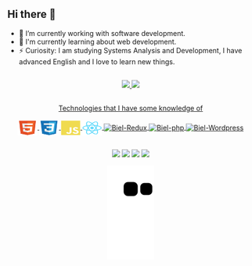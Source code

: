 ## Hi there 👋

- 🔭 I’m currently working with software development.
- 🌱 I'm currently learning about web development.
- ⚡ Curiosity: I am studying Systems Analysis and Development, I have advanced English and I love to learn new things.

##

<div align="center">
  <a href="https://github.com/bielborgesc">
  <img height="172em" src="https://github-readme-stats.vercel.app/api?username=bielborgesc&show_icons=true&theme=graywhite&include_all_commits=true&count_private=true"/>
  <img height="172em" src="https://github-readme-stats.vercel.app/api/top-langs/?username=bielborgesc&layout=compact&langs_count=7&theme=graywhite"/>
</div>

 ##
  <div align="center"> Technologies that I have some knowledge of </div>
  
  <div style="display: inline_block" align="center"><br>
  <img align="center" alt="Biel-HTML" height="30" width="40" src="https://raw.githubusercontent.com/devicons/devicon/master/icons/html5/html5-original.svg">
  <img align="center" alt="Biel-CSS" height="30" width="40" src="https://raw.githubusercontent.com/devicons/devicon/master/icons/css3/css3-original.svg">
  <img align="center" alt="Biel-Js" height="30" width="40" src="https://raw.githubusercontent.com/devicons/devicon/master/icons/javascript/javascript-plain.svg">
  <img align="center" alt="Biel-React" height="30" width="40" src="https://raw.githubusercontent.com/devicons/devicon/master/icons/react/react-original.svg">
  <img align="center" alt="Biel-Redux" height="30" width="40" src="https://cdn.jsdelivr.net/gh/devicons/devicon/icons/redux/redux-original.svg" />
  <img align="center" alt="Biel-php" height="30" width="40" src="https://cdn.jsdelivr.net/gh/devicons/devicon/icons/php/php-plain.svg" />
  <img align="center" alt="Biel-Wordpress" height="30" width="40" src="https://cdn.jsdelivr.net/gh/devicons/devicon/icons/wordpress/wordpress-original.svg" />


</div>
  
  ##
  
  <div align="center"> 
  <a href="https://www.instagram.com/biel_borgesc" target="_blank"><img src="https://img.shields.io/badge/-Instagram-%23E4405F?style=for-the-badge&logo=instagram&logoColor=white" target="_blank"></a>
 <a href="https://discord.gg/tvmTgA4D" target="_blank"><img src="https://img.shields.io/badge/Discord-7289DA?style=for-the-badge&logo=discord&logoColor=white" target="_blank"></a> 
  <a href = "mailto:gabrielborges565@gmail.com"><img src="https://img.shields.io/badge/-Gmail-%23333?style=for-the-badge&logo=gmail&logoColor=white" target="_blank"></a>
  <a href="https://www.linkedin.com/in/gabriel-carvalho-714791196" target="_blank"><img src="https://img.shields.io/badge/-LinkedIn-%230077B5?style=for-the-badge&logo=linkedin&logoColor=white" target="_blank"></a> 
 
  ![Snake animation](https://github.com/bielborgesc/bielborgesc/blob/output/github-contribution-grid-snake.svg)
 
</div>
